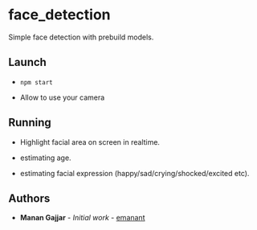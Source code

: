 # face_detection

Simple face detection with prebuild models.

## Launch

* `npm start`

* Allow to use your camera

## Running

* Highlight facial area on screen in realtime.

* estimating age.

* estimating facial expression (happy/sad/crying/shocked/excited etc).

## Authors

* **Manan Gajjar** - *Initial work* - [emanant](https://github.com/emanant)
